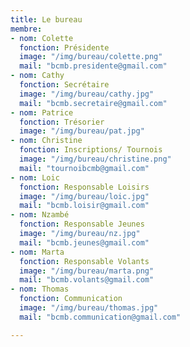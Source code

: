 ```yaml
---
title: Le bureau
membre:
- nom: Colette
  fonction: Présidente
  image: "/img/bureau/colette.png"
  mail: "bcmb.presidente@gmail.com"
- nom: Cathy
  fonction: Secrétaire
  image: "/img/bureau/cathy.jpg"
  mail: "bcmb.secretaire@gmail.com"
- nom: Patrice
  fonction: Trésorier
  image: "/img/bureau/pat.jpg"
- nom: Christine
  fonction: Inscriptions/ Tournois
  image: "/img/bureau/christine.png"
  mail: "tournoibcmb@gmail.com"
- nom: Loic
  fonction: Responsable Loisirs
  image: "/img/bureau/loic.jpg"
  mail: "bcmb.loisir@gmail.com"
- nom: Nzambé
  fonction: Responsable Jeunes
  image: "/img/bureau/nz.jpg"
  mail: "bcmb.jeunes@gmail.com"
- nom: Marta
  fonction: Responsable Volants
  image: "/img/bureau/marta.png"
  mail: "bcmb.volants@gmail.com"
- nom: Thomas
  fonction: Communication
  image: "/img/bureau/thomas.jpg"
  mail: "bcmb.communication@gmail.com"

---
```


